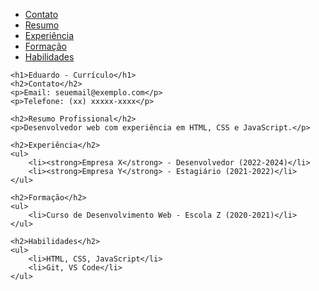 <!DOCTYPE html>
<html>
<head>
    <meta charset="UTF-8">
    <meta name="viewport" content="width=device-width,initial-scale=1.0">
    <title>dudu cisne negro - Currículo</title>
</head>
<body>
    <nav>
        <ul>
            <li><a href="#contato">Contato</a></li>
            <li><a href="#resumo">Resumo</a></li>
            <li><a href="#experiencia">Experiência</a></li>
            <li><a href="#formacao">Formação</a></li>
            <li><a href="#habilidades">Habilidades</a></li>
        </ul>
    </nav>

    <h1>Eduardo - Currículo</h1>
    <h2>Contato</h2>
    <p>Email: seuemail@exemplo.com</p>
    <p>Telefone: (xx) xxxxx-xxxx</p>

    <h2>Resumo Profissional</h2>
    <p>Desenvolvedor web com experiência em HTML, CSS e JavaScript.</p>

    <h2>Experiência</h2>
    <ul>
        <li><strong>Empresa X</strong> - Desenvolvedor (2022-2024)</li>
        <li><strong>Empresa Y</strong> - Estagiário (2021-2022)</li>
    </ul>

    <h2>Formação</h2>
    <ul>
        <li>Curso de Desenvolvimento Web - Escola Z (2020-2021)</li>
    </ul>

    <h2>Habilidades</h2>
    <ul>
        <li>HTML, CSS, JavaScript</li>
        <li>Git, VS Code</li>
    </ul>

</body>
</html>
